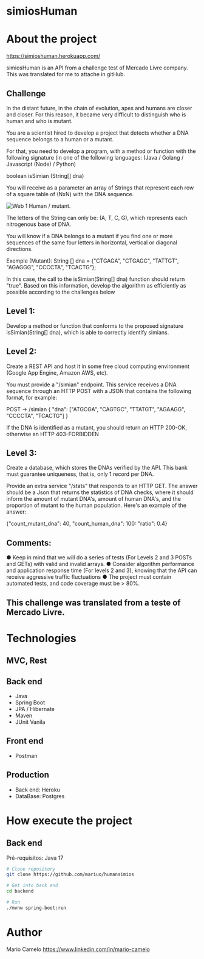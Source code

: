 # simiosHuman

# About the project
https://simioshuman.herokuapp.com/

simiosHuman is an API from a challenge test of Mercado Livre company. This was translated for me to attache in gitHub.


## Challenge
In the distant future, in the chain of evolution, apes and humans are closer and closer. For this reason, it became very difficult to distinguish who is human and who is mutant.

You are a scientist hired to develop a project that detects whether a DNA sequence belongs to a human or a mutant.

For that, you need to develop a program, with a method or function with the following signature (in one of the following languages: (Java / Golang / Javascript (Node) / Python)

boolean isSimian (String[] dna)

You will receive as a parameter an array of Strings that represent each row of a square table of (NxN) with the DNA sequence.

![Web 1](https://github.com/mariuo/simioshuman/dna.png)
Human / mutant.

The letters of the String can only be: (A, T, C, G), which represents each nitrogenous base of DNA.

You will know if a DNA belongs to a mutant if you find one or more sequences of the same four letters in horizontal, vertical or diagonal directions.

Exemple (Mutant):
String [] dna = {"CTGAGA", "CTGAGC", "TATTGT", "AGAGGG", "CCCCTA", "TCACTG"};

In this case, the call to the isSimian(String[] dna) function should return "true".
Based on this information, develop the algorithm as efficiently as possible according to the challenges below

## Level 1:
Develop a method or function that conforms to the proposed signature isSimian(String[] dna), 
which is able to correctly identify simians.

## Level 2:
Create a REST API and host it in some free cloud computing environment (Google App Engine, Amazon AWS, etc).

You must provide a "/simian" endpoint. This service receives a DNA sequence through an HTTP POST with a JSON that contains the following format, for example:

POST → /simian
{
"dna": ["ATGCGA", "CAGTGC", "TTATGT", "AGAAGG", "CCCCTA", "TCACTG"]
}

If the DNA is identified as a mutant, you should return an HTTP 200-OK, otherwise an HTTP 403-FORBIDDEN
## Level 3:
Create a database, which stores the DNAs verified by the API. This bank must guarantee uniqueness, that is, only 1 record per DNA.

Provide an extra service "/stats" that responds to an HTTP GET. The answer should be a Json that returns the statistics of DNA checks, where it should inform the amount of mutant DNA's, amount of human DNA's, and the proportion of mutant to the human population.
Here's an example of the answer:

{"count_mutant_dna": 40, "count_human_dna": 100: "ratio": 0.4}

## Comments:
● Keep in mind that we will do a series of tests (For Levels 2 and 3 POSTs and GETs) with
valid and invalid arrays.
● Consider algorithm performance and application response time (For levels 2 and 3), knowing that the API can receive aggressive traffic fluctuations
● The project must contain automated tests, and code coverage must be > 80%.

## This challenge was translated from a teste of Mercado Livre.


# Technologies
## MVC, Rest
## Back end
- Java
- Spring Boot
- JPA / Hibernate
- Maven
- JUnit Vanila

## Front end
- Postman

## Production
- Back end: Heroku
- DataBase: Postgres

# How execute the project

## Back end
Pré-requisitos: Java 17

```bash
# Clone repository
git clone https://github.com/mariuo/humansimios

# Get into back end
cd backend

# Run
./mvnw spring-boot:run
```

# Author

Mario Camelo
https://www.linkedin.com/in/mario-camelo
